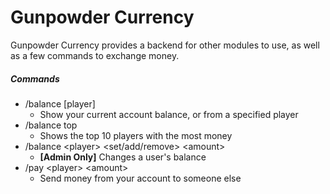 # Gunpowder Currency

Gunpowder Currency provides a backend for other modules to use, as well as a few commands to exchange money.

##### Commands
- /balance [player]
    - Show your current account balance, or from a specified player
- /balance top
    - Shows the top 10 players with the most money
- /balance \<player> \<set/add/remove> \<amount>
    - **[Admin Only]** Changes a user's balance
- /pay \<player> \<amount>
    - Send money from your account to someone else


